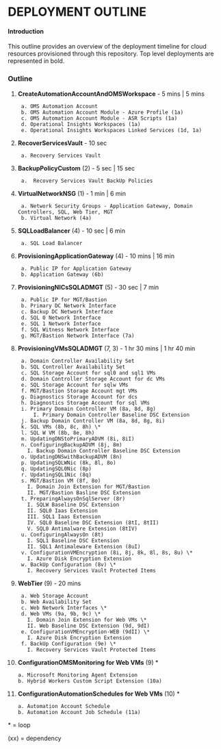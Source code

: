 # DEPLOYMENT OUTLINE

#### Introduction
This outline provides an overview of the deployment timeline for cloud resources provisioned through this repository. Top level deployments are represented in bold.

### Outline

1. **CreateAutomationAccountAndOMSWorkspace** - 5 mins | 5 mins

        a. OMS Automation Account
        b. OMS Automation Account Module - Azure Profile (1a)  
        c. OMS Automation Account Module - ASR Scripts (1a)
        d. Operational Insights Workspaces (1a)
        e. Operational Insights Workspaces Linked Services (1d, 1a)

2. **RecoverServicesVault** - 10 sec

        a. Recovery Services Vault

3. **BackupPolicyCustom** (2) - 5 sec | 15 sec

        a.  Recovery Services Vault BackUp Policies

4. **VirtualNetworkNSG** (1) - 1 min | 6 min

        a. Network Security Groups - Application Gateway, Domain Controllers, SQL, Web Tier, MGT
        b. Virtual Network (4a)

5. **SQLLoadBalancer** (4) - 10 sec | 6 min

        a. SQL Load Balancer

6. **ProvisioningApplicationGateway** (4) - 10 mins | 16 min

        a. Public IP for Application Gateway
        b. Application Gateway (6b)

7. **ProvisioningNICsSQLADMGT** (5) - 30 sec | 7 min

        a. Public IP for MGT/Bastion
        b. Primary DC Network Interface
        c. Backup DC Network Interface
        d. SQL 0 Network Interface
        e. SQL 1 Network Interface
        f. SQL Witness Network Interface
        g. MGT/Bastion Network Interface (7a)

8. **ProvisioningVMsSQLADMGT** (7, 3) - 1 hr 30 mins | 1 hr 40 min

        a. Domain Controller Availability Set
        b. SQL Controller Availability Set
        c. SQL Storage Account for sql0 and sql1 VMs
        d. Domain Controller Storage Account for dc VMs
        e. SQL Storage Account for sqlw VMs
        f. MGT/Bastion Storage Account mgt VMs
        g. Diagnostics Storage Account for dcs
        h. Diagnostics Storage Account for sql VMs
        i. Primary Domain Controller VM (8a, 8d, 8g)
            I. Primary Domain Controller Baseline DSC Extension
        j. Backup Domain Controller VM (8a, 8d, 8g, 8i)
        k. SQL VMs (8b, 8c, 8h) \*
        l. SQL W VM (8b, 8e, 8h)
        m. UpdatingDNStoPrimaryADVM (8i, 8iI)
        n. ConfiguringBackupADVM (8j, 8m)
          I. Backup Domain Controller Baseline DSC Extension
        o. UpdatingDNSwithBackupADVM (8n)
        p. UpdatingSQLWNic (8k, 8l, 8o)
        q. UpdatingSQL0Nic (8p)
        r. UpdatingSQL1Nic (8q)
        s. MGT/Bastion VM (8f, 8o)
          I. Domain Join Extension for MGT/Bastion
          II. MGT/Bastion Basline DSC Extension
        t. PreparingAlwaysOnSqlServer (8r)
          I. SQLW Baseline DSC Extension
          II. SQL0 Iaas Extension
          III. SQL1 Iaas Extension
          IV. SQL0 Baseline DSC Extension (8tI, 8tII)
          V. SQL0 Antimalware Extension (8tIV)
        u. ConfiguringAlwaysOn (8t)
          I. SQL1 Baseline DSC Extension
          II. SQL1 Antimaleware Extension (8uI)
        v. ConfigurationVMEncryption (8i, 8j, 8k, 8l, 8s, 8u) \*
          I. Azure Disk Encryption Extension
        w. BackUp Configuration (8v) \*
          I. Recovery Services Vault Protected Items

9. **WebTier** (9) - 20 mins

        a. Web Storage Account
        b. Web Availability Set
        c. Web Network Interfaces \*
        d. Web VMs (9a, 9b, 9c) \*
          I. Domain Join Extension for Web VMs \*
          II. Web Baseline DSC Extension (9d, 9dI)
        e. ConfigurationVMEncryption-WEB (9dII) \*
          I. Azure Disk Encryption Extension
        f. BackUp Configuration (9e) \*
          I. Recovery Services Vault Protected Items

10. **ConfigurationOMSMonitoring for Web VMs** (9) \*

        a. Microsoft Monitoring Agent Extension
        b. Hybrid Workers Custom Script Extension (10a)

11. **ConfigurationAutomationSchedules for Web VMs** (10) \*

        a. Automation Account Schedule
        b. Automation Account Job Schedule (11a)


  \* = loop

  (xx) = dependency                      

